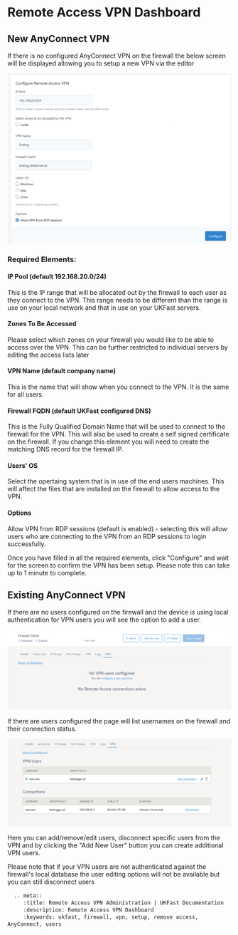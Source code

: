 # Remote Access VPN Dashboard

## New AnyConnect VPN

If there is no configured AnyConnect VPN on the firewall the below screen will be displayed allowing you to setup a new VPN via the editor

![New RA VPN](files/editor2_configure_new_ra.PNG)

### Required Elements:

#### IP Pool (default 192.168.20.0/24)

This is the IP range that will be allocated out by the firewall to each user as they connect to the VPN.  This range needs to be different than the range is use on your local 
network and that in use on your UKFast servers.

#### Zones To Be Accessed

Please select which zones on your firewall you would like to be able to access over the VPN.  This can be further restricted to individual servers by editing the access lists later

#### VPN Name (default company name)

This is the name that will show when you connect to the VPN.  It is the same for all users.

#### Firewall FQDN (default UKFast configured DNS)

This is the Fully Qualified Domain Name that will be used to connect to the firewall for the VPN.  This will also be used to create a self signed certificate on the firewall.  If you change this element you will need to create
the matching DNS record for the firewall IP.

#### Users' OS

Select the opertaing system that is in use of the end users machines.  This will affect the files that are installed on the firewall to allow access to the VPN.

#### Options

Allow VPN from RDP sessions (default is enabled) - selecting this will allow users who are connecting to the VPN from an RDP sessions to login successfully.

Once you have filled in all the required elements, click "Configure" and wait for the screen to confirm the VPN has been setup.  Please note this can take up to 1 minute to complete.

## Existing AnyConnect VPN

If there are no users configured on the firewall and the device is using local authentication for VPN users you will see the option to add a user.

![Existing RA VPN](files/add_users_ra.PNG)

If there are users configured the page will list usernames on the firewall and their connection status.

![User List](files/editor2_users_list_ra.PNG)

Here you can add/remove/edit users, disconnect specific users from the VPN and by clicking the "Add New User" button you can create additional VPN users.

Please note that if your VPN users are not authenticated against the firewall's local database the user editing options will not be available but you can still disconnect users

```eval_rst
  .. meta::
     :title: Remote Access VPN Administration | UKFast Documentation
     :description: Remote Access VPN Dashboard
     :keywords: ukfast, firewall, vpn, setup, remove access, AnyConnect, users
```
